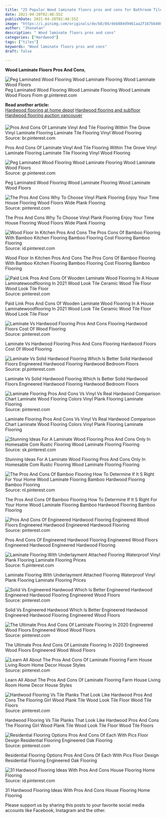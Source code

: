 ```yaml
---
title: "25 Popular Wood laminate floors pros and cons for Bathroom Tiles"
date: 2021-04-20T02:48:55Z
publishDate: 2021-04-20T02:48:55Z
image: "https://i.pinimg.com/originals/de/b8/84/deb884d9461aa2f167bb40074ceaaf04.jpg"
author: "Jhonatan"
description: " Wood laminate floors pros and cons"
categories: ["Hardwood"]
tags: ["tiles"]
keywords: "Wood laminate floors pros and cons"
draft: false

---
```

<!-- Head tag Code -->
**Wood Laminate Floors Pros And Cons**, 

![Peg Laminated Wood Flooring Wood Laminate Flooring Wood Laminate Wood Floors](https://i.pinimg.com/originals/48/7c/f5/487cf5ab8abbb8ab2fc8387ceefa6863.jpg "Peg Laminated Wood Flooring Wood Laminate Flooring Wood Laminate Wood Floors")
Peg Laminated Wood Flooring Wood Laminate Flooring Wood Laminate Wood Floors From gr.pinterest.com

**Read another article:**  
[Hardwood flooring at home depot](/hardwood-flooring-at-home-depot/)
[Hardwood flooring and subfloor](/hardwood-flooring-and-subfloor/)
[Hardwood flooring auction vancouver](/hardwood-flooring-auction-vancouver/)




### 

 


![Pros And Cons Of Laminate Vinyl And Tile Flooring Within The Grove Vinyl Laminate Flooring Laminate Tile Flooring Vinyl Wood Flooring](https://i.pinimg.com/originals/a5/d2/75/a5d27558bf34e07ee513dd503b17ea40.jpg "Pros And Cons Of Laminate Vinyl And Tile Flooring Within The Grove Vinyl Laminate Flooring Laminate Tile Flooring Vinyl Wood Flooring")
Source: br.pinterest.com

Pros And Cons Of Laminate Vinyl And Tile Flooring Within The Grove Vinyl Laminate Flooring Laminate Tile Flooring Vinyl Wood Flooring  

![Peg Laminated Wood Flooring Wood Laminate Flooring Wood Laminate Wood Floors](https://i.pinimg.com/originals/48/7c/f5/487cf5ab8abbb8ab2fc8387ceefa6863.jpg "Peg Laminated Wood Flooring Wood Laminate Flooring Wood Laminate Wood Floors")
Source: gr.pinterest.com

Peg Laminated Wood Flooring Wood Laminate Flooring Wood Laminate Wood Floors  

![The Pros And Cons Why To Choose Vinyl Plank Flooring Enjoy Your Time House Flooring Wood Floors Wide Plank Flooring](https://i.pinimg.com/originals/c4/54/e9/c454e9a219222462d9b8a04fbea5c2f6.jpg "The Pros And Cons Why To Choose Vinyl Plank Flooring Enjoy Your Time House Flooring Wood Floors Wide Plank Flooring")
Source: pinterest.com

The Pros And Cons Why To Choose Vinyl Plank Flooring Enjoy Your Time House Flooring Wood Floors Wide Plank Flooring  

![Wood Floor In Kitchen Pros And Cons The Pros Cons Of Bamboo Flooring With Bamboo Kitchen Flooring Bamboo Flooring Cost Flooring Bamboo Flooring](https://i.pinimg.com/736x/8f/ac/d5/8facd5aa6decba0f64c0b49063b44bdd.jpg "Wood Floor In Kitchen Pros And Cons The Pros Cons Of Bamboo Flooring With Bamboo Kitchen Flooring Bamboo Flooring Cost Flooring Bamboo Flooring")
Source: id.pinterest.com

Wood Floor In Kitchen Pros And Cons The Pros Cons Of Bamboo Flooring With Bamboo Kitchen Flooring Bamboo Flooring Cost Flooring Bamboo Flooring  

![Paid Link Pros And Cons Of Wooden Laminate Wood Flooring In A House Laminatewoodflooring In 2021 Wood Look Tile Ceramic Wood Tile Floor Wood Look Tile Floor](https://i.pinimg.com/originals/3a/d8/21/3ad8213e1c7a6e4b4c4de39a7ac55dc2.jpg "Paid Link Pros And Cons Of Wooden Laminate Wood Flooring In A House Laminatewoodflooring In 2021 Wood Look Tile Ceramic Wood Tile Floor Wood Look Tile Floor")
Source: pinterest.com

Paid Link Pros And Cons Of Wooden Laminate Wood Flooring In A House Laminatewoodflooring In 2021 Wood Look Tile Ceramic Wood Tile Floor Wood Look Tile Floor  

![Laminate Vs Hardwood Flooring Pros And Cons Flooring Hardwood Floors Cost Of Wood Flooring](https://i.pinimg.com/originals/da/18/c4/da18c48921c35cc699bbabd77afdde4c.jpg "Laminate Vs Hardwood Flooring Pros And Cons Flooring Hardwood Floors Cost Of Wood Flooring")
Source: pinterest.com

Laminate Vs Hardwood Flooring Pros And Cons Flooring Hardwood Floors Cost Of Wood Flooring  

![Laminate Vs Solid Hardwood Flooring Which Is Better Solid Hardwood Floors Engineered Hardwood Flooring Hardwood Bedroom Floors](https://i.pinimg.com/originals/aa/31/fe/aa31fe97da0070c28801a07be1e8809e.jpg "Laminate Vs Solid Hardwood Flooring Which Is Better Solid Hardwood Floors Engineered Hardwood Flooring Hardwood Bedroom Floors")
Source: pl.pinterest.com

Laminate Vs Solid Hardwood Flooring Which Is Better Solid Hardwood Floors Engineered Hardwood Flooring Hardwood Bedroom Floors  

![Laminate Flooring Pros And Cons Vs Vinyl Vs Real Hardwood Comparison Chart Laminate Wood Flooring Colors Vinyl Plank Flooring Laminate Flooring](https://i.pinimg.com/originals/f2/ea/d8/f2ead85aaa7c5490591adeddd8212e1d.jpg "Laminate Flooring Pros And Cons Vs Vinyl Vs Real Hardwood Comparison Chart Laminate Wood Flooring Colors Vinyl Plank Flooring Laminate Flooring")
Source: pinterest.com

Laminate Flooring Pros And Cons Vs Vinyl Vs Real Hardwood Comparison Chart Laminate Wood Flooring Colors Vinyl Plank Flooring Laminate Flooring  

![Stunning Ideas For A Laminate Wood Flooring Pros And Cons Only In Homesable Com Rustic Flooring Wood Laminate Flooring Flooring](https://i.pinimg.com/originals/dc/2f/1f/dc2f1f62fa2771b73544aadf5e0f4884.jpg "Stunning Ideas For A Laminate Wood Flooring Pros And Cons Only In Homesable Com Rustic Flooring Wood Laminate Flooring Flooring")
Source: sk.pinterest.com

Stunning Ideas For A Laminate Wood Flooring Pros And Cons Only In Homesable Com Rustic Flooring Wood Laminate Flooring Flooring  

![The Pros And Cons Of Bamboo Flooring How To Determine If It S Right For Your Home Wood Laminate Flooring Bamboo Hardwood Flooring Bamboo Flooring](https://i.pinimg.com/474x/6e/d2/a5/6ed2a5580a5ec857ea1ed6a60fc40eee.jpg "The Pros And Cons Of Bamboo Flooring How To Determine If It S Right For Your Home Wood Laminate Flooring Bamboo Hardwood Flooring Bamboo Flooring")
Source: nl.pinterest.com

The Pros And Cons Of Bamboo Flooring How To Determine If It S Right For Your Home Wood Laminate Flooring Bamboo Hardwood Flooring Bamboo Flooring  

![Pros And Cons Of Engineered Hardwood Flooring Engineered Wood Floors Engineered Hardwood Engineered Hardwood Flooring](https://i.pinimg.com/originals/45/1c/d9/451cd9ffcda370fc65717ef2a592a8f6.png "Pros And Cons Of Engineered Hardwood Flooring Engineered Wood Floors Engineered Hardwood Engineered Hardwood Flooring")
Source: pinterest.com

Pros And Cons Of Engineered Hardwood Flooring Engineered Wood Floors Engineered Hardwood Engineered Hardwood Flooring  

![Laminate Flooring With Underlayment Attached Flooring Waterproof Vinyl Plank Flooring Laminate Flooring Prices](https://i.pinimg.com/originals/1e/5c/c5/1e5cc56a2effe97d8270a8106f16e7b3.jpg "Laminate Flooring With Underlayment Attached Flooring Waterproof Vinyl Plank Flooring Laminate Flooring Prices")
Source: fi.pinterest.com

Laminate Flooring With Underlayment Attached Flooring Waterproof Vinyl Plank Flooring Laminate Flooring Prices  

![Solid Vs Engineered Hardwood Which Is Better Engineered Hardwood Engineered Hardwood Flooring Engineered Wood Floors](https://i.pinimg.com/564x/dc/c5/ff/dcc5ffbb0e277f9fef55395a24d7bead.jpg "Solid Vs Engineered Hardwood Which Is Better Engineered Hardwood Engineered Hardwood Flooring Engineered Wood Floors")
Source: pinterest.com

Solid Vs Engineered Hardwood Which Is Better Engineered Hardwood Engineered Hardwood Flooring Engineered Wood Floors  

![The Ultimate Pros And Cons Of Laminate Flooring In 2020 Engineered Wood Floors Engineered Wood Wood Floors](https://i.pinimg.com/originals/14/a9/a5/14a9a5be8f288b5cc493fffee554711c.jpg "The Ultimate Pros And Cons Of Laminate Flooring In 2020 Engineered Wood Floors Engineered Wood Wood Floors")
Source: pinterest.com

The Ultimate Pros And Cons Of Laminate Flooring In 2020 Engineered Wood Floors Engineered Wood Wood Floors  

![Learn All About The Pros And Cons Of Laminate Flooring Farm House Living Room Home Decor House Styles](https://i.pinimg.com/originals/d7/69/f5/d769f54d84c10ea15e856c7ea3fa4b4f.jpg "Learn All About The Pros And Cons Of Laminate Flooring Farm House Living Room Home Decor House Styles")
Source: pinterest.com

Learn All About The Pros And Cons Of Laminate Flooring Farm House Living Room Home Decor House Styles  

![Hardwood Flooring Vs Tile Planks That Look Like Hardwood Pros And Cons The Flooring Girl Wood Plank Tile Wood Look Tile Floor Wood Tile Floors](https://i.pinimg.com/564x/27/d2/99/27d2993e596666944b9af6478a7a9d41.jpg "Hardwood Flooring Vs Tile Planks That Look Like Hardwood Pros And Cons The Flooring Girl Wood Plank Tile Wood Look Tile Floor Wood Tile Floors")
Source: pinterest.com

Hardwood Flooring Vs Tile Planks That Look Like Hardwood Pros And Cons The Flooring Girl Wood Plank Tile Wood Look Tile Floor Wood Tile Floors  

![Residential Flooring Options Pros And Cons Of Each With Pics Floor Design Residential Flooring Engineered Oak Flooring](https://i.pinimg.com/originals/8e/21/1d/8e211d96618bf89571cc81190cbe6387.jpg "Residential Flooring Options Pros And Cons Of Each With Pics Floor Design Residential Flooring Engineered Oak Flooring")
Source: pinterest.com

Residential Flooring Options Pros And Cons Of Each With Pics Floor Design Residential Flooring Engineered Oak Flooring  

![31 Hardwood Flooring Ideas With Pros And Cons House Flooring Home Flooring](https://i.pinimg.com/originals/de/b8/84/deb884d9461aa2f167bb40074ceaaf04.jpg "31 Hardwood Flooring Ideas With Pros And Cons House Flooring Home Flooring")
Source: id.pinterest.com

31 Hardwood Flooring Ideas With Pros And Cons House Flooring Home Flooring  

Please support us by sharing this posts to your favorite social media accounts like Facebook, Instagram and the other.

